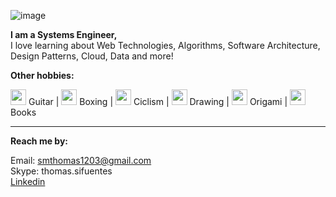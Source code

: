 ![image](https://user-images.githubusercontent.com/1950702/126917521-c9063e96-d155-43f5-b76a-3c496cf494e5.png)
   
**I am a Systems Engineer,**   
I love learning about Web Technologies, Algorithms, Software Architecture, Design Patterns, Cloud, Data and more!

**Other hobbies:**   
   
<img src="https://image.flaticon.com/icons/png/512/1913/1913235.png" width="25" height="25"> Guitar | 
<img width="25" height="25" src="https://image.flaticon.com/icons/png/512/2736/2736150.png"> Boxing | 
<img width="25" height="25" src="https://image.flaticon.com/icons/png/512/3600/3600996.png"> Ciclism | 
<img width="25" height="25" src="https://image.flaticon.com/icons/png/512/806/806647.png"> Drawing | 
<img width="25" height="25" src="https://image.flaticon.com/icons/png/512/129/129350.png"> Origami | 
<img width="25" height="25" src="https://image.flaticon.com/icons/png/512/167/167755.png"> Books
  
---    
   
**Reach me by:**  
  
Email: smthomas1203@gmail.com  
Skype: thomas.sifuentes  
[Linkedin](https://www.linkedin.com/in/thomas-sifuentes-a8a93539/)  
<!--
**tsifuentes/tsifuentes** is a ✨ _special_ ✨ repository because its `README.md` (this file) appears on your GitHub profile.

Here are some ideas to get you started:

- 🔭 I’m currently working on ...
- 🌱 I’m currently learning ...
- 👯 I’m looking to collaborate on ...
- 🤔 I’m looking for help with ...
- 💬 Ask me about ...
- 📫 How to reach me: ...
- 😄 Pronouns: ...
- ⚡ Fun fact: ...
-->
